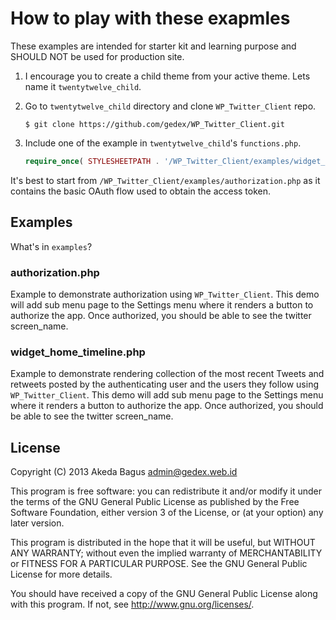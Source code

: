 How to play with these exapmles
===============================

These examples are intended for starter kit and learning purpose and SHOULD NOT be used
for production site.

1. I encourage you to create a child theme from your active theme. Lets name it
   `twentytwelve_child`.

2. Go to `twentytwelve_child` directory and clone `WP_Twitter_Client` repo.

	~~~text
	$ git clone https://github.com/gedex/WP_Twitter_Client.git
	~~~

3. Include one of the example in `twentytwelve_child`'s `functions.php`.

	~~~php
	require_once( STYLESHEETPATH . '/WP_Twitter_Client/examples/widget_home_timeline.php' );
	~~~

It's best to start from `/WP_Twitter_Client/examples/authorization.php` as it contains
the basic OAuth flow used to obtain the access token.

## Examples

What's in `examples`?

### authorization.php

Example to demonstrate authorization using `WP_Twitter_Client`. This demo will add sub menu page
to the Settings menu where it renders a button to authorize the app. Once authorized,
you should be able to see the twitter screen_name.

### widget_home_timeline.php

Example to demonstrate rendering collection of the most recent Tweets and retweets posted by
the authenticating user and the users they follow using `WP_Twitter_Client`. This demo will add
sub menu page to the Settings menu where it renders a button to authorize the app. Once authorized,
you should be able to see the twitter screen_name.

## License

Copyright (C) 2013  Akeda Bagus <admin@gedex.web.id>

This program is free software: you can redistribute it and/or modify
it under the terms of the GNU General Public License as published by
the Free Software Foundation, either version 3 of the License, or
(at your option) any later version.

This program is distributed in the hope that it will be useful,
but WITHOUT ANY WARRANTY; without even the implied warranty of
MERCHANTABILITY or FITNESS FOR A PARTICULAR PURPOSE.  See the
GNU General Public License for more details.

You should have received a copy of the GNU General Public License
along with this program.  If not, see <http://www.gnu.org/licenses/>.
